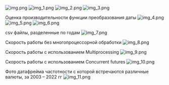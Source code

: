 ![img.png](img/img.png)
![img_1.png](img/img_1.png)
![img_2.png](img/img_2.png)
![img_3.png](img/img_3.png)

Оценка производительности функции преобразования даты
![img_4.png](img/img_4.png)
![img_5.png](img/img_5.png)
![img_6.png](img/img_6.png)

csv файлы, разделенные по годам
![img_7.png](img/img_7.png)

Скорость работы без многопроцессорной обработки
![img_8.png](img/img_8.png)

Скорость работы с использованием Multiprocessing
![img_9.png](img/img_9.png)

Скорость работы с использованием Concurrent futures
![img_10.png](img/img_10.png)

Фото датафрейма частотности с которой встречаются различные валюты, за 2003 – 2022 гг
![img_11.png](img/img_11.png)